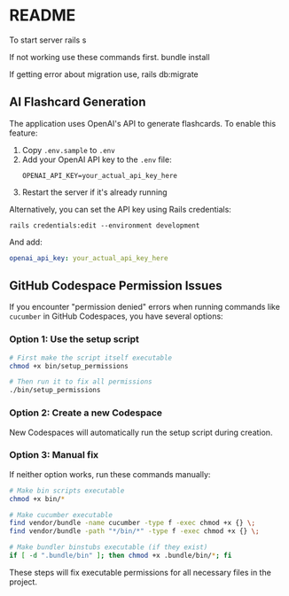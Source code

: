 # README

To start server
rails s

If not working use these commands first.
bundle install


If getting error about migration use,
rails db:migrate

## AI Flashcard Generation

The application uses OpenAI's API to generate flashcards. To enable this feature:

1. Copy `.env.sample` to `.env`
2. Add your OpenAI API key to the `.env` file:
   ```
   OPENAI_API_KEY=your_actual_api_key_here
   ```
3. Restart the server if it's already running

Alternatively, you can set the API key using Rails credentials:
```
rails credentials:edit --environment development
```

And add:
```yaml
openai_api_key: your_actual_api_key_here
```

## GitHub Codespace Permission Issues

If you encounter "permission denied" errors when running commands like `cucumber` in GitHub Codespaces, you have several options:

### Option 1: Use the setup script

```bash
# First make the script itself executable
chmod +x bin/setup_permissions

# Then run it to fix all permissions
./bin/setup_permissions
```

### Option 2: Create a new Codespace

New Codespaces will automatically run the setup script during creation.

### Option 3: Manual fix

If neither option works, run these commands manually:

```bash
# Make bin scripts executable
chmod +x bin/*

# Make cucumber executable
find vendor/bundle -name cucumber -type f -exec chmod +x {} \;
find vendor/bundle -path "*/bin/*" -type f -exec chmod +x {} \;

# Make bundler binstubs executable (if they exist)
if [ -d ".bundle/bin" ]; then chmod +x .bundle/bin/*; fi
```

These steps will fix executable permissions for all necessary files in the project.
